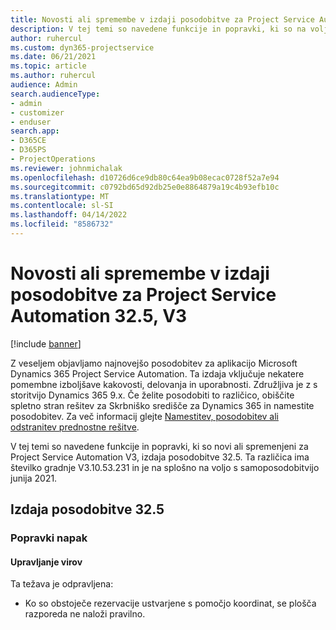 ```yaml
---
title: Novosti ali spremembe v izdaji posodobitve za Project Service Automation 32.5, V3
description: V tej temi so navedene funkcije in popravki, ki so na voljo za Project Service Automation V3, izdaja posodobitve 32.5.
author: ruhercul
ms.custom: dyn365-projectservice
ms.date: 06/21/2021
ms.topic: article
ms.author: ruhercul
audience: Admin
search.audienceType:
- admin
- customizer
- enduser
search.app:
- D365CE
- D365PS
- ProjectOperations
ms.reviewer: johnmichalak
ms.openlocfilehash: d10726d6ce9db80c64ea9b08ecac0728f52a7e94
ms.sourcegitcommit: c0792bd65d92db25e0e8864879a19c4b93efb10c
ms.translationtype: MT
ms.contentlocale: sl-SI
ms.lasthandoff: 04/14/2022
ms.locfileid: "8586732"
---
```

# <a name="whats-new-or-changed-in-project-service-automation-update-release-325-v3"></a>Novosti ali spremembe v izdaji posodobitve za Project Service Automation 32.5, V3

[!include [banner](../includes/psa-now-project-operations.md)]

Z veseljem objavljamo najnovejšo posodobitev za aplikacijo Microsoft Dynamics 365 Project Service Automation. Ta izdaja vključuje nekatere pomembne izboljšave kakovosti, delovanja in uporabnosti. Združljiva je z s storitvijo Dynamics 365 9.x. Če želite posodobiti to različico, obiščite spletno stran rešitev za Skrbniško središče za Dynamics 365 in namestite posodobitev. Za več informacij glejte [Namestitev, posodobitev ali odstranitev prednostne rešitve](/power-platform/admin/install-remove-preferred-solution).

V tej temi so navedene funkcije in popravki, ki so novi ali spremenjeni za Project Service Automation V3, izdaja posodobitve 32.5. Ta različica ima številko gradnje V3.10.53.231 in je na splošno na voljo s samoposodobitvijo junija 2021.

## <a name="update-release-325"></a>Izdaja posodobitve 32.5

### <a name="bug-fixes"></a>Popravki napak

#### <a name="resource-management"></a>Upravljanje virov

Ta težava je odpravljena:

- Ko so obstoječe rezervacije ustvarjene s pomočjo koordinat, se plošča razporeda ne naloži pravilno.


